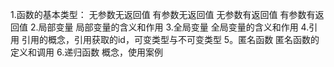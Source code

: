 1.函数的基本类型：
无参数无返回值
有参数无返回值
无参数有返回值
有参数有返回值
2.局部变量
局部变量的含义和作用
3.全局变量
全局变量的含义和作用
4.引用
引用的概念，引用获取的id，可变类型与不可变类型
5。匿名函数
匿名函数的定义和调用
6.递归函数
概念，使用案例

